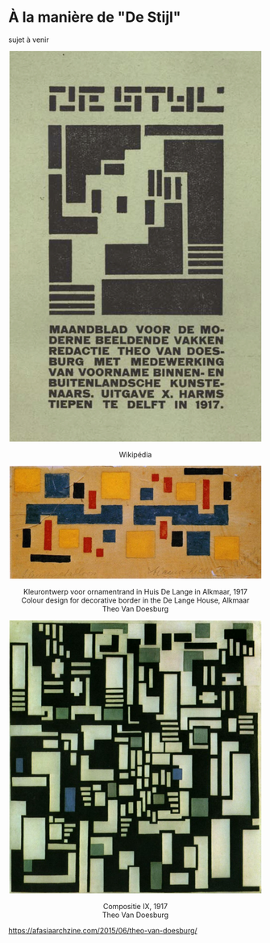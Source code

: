 # À la manière de "De Stijl"

sujet à venir

<p align="center"><img width="500px" src="images/De_Stijl,_Vol._1,_no._1,_Delft,_October_1917_(detail).jpg"></p>
<p align="center">Wikipédia</p>

<p align="center"><img width="500px" src="images/kleurontwerp-voor-ornamentrand-in-huis-de-lange-in-alkmaar-theo-van-doesburg-43388-copyright-kroller-muller-museum.jpg"></p>
<p align="center">
Kleurontwerp voor ornamentrand in Huis De Lange in Alkmaar, 1917
<br>Colour design for decorative border in the De Lange House, Alkmaar
<br>Theo Van Doesburg
</p>

<p align="center"><img width="500px" src="images/DOESBURG, Theo van Doesburg, Compositie IX, 1917-1918.jpg"></p>
<p align="center">
Compositie IX, 1917
<br>Theo Van Doesburg
</p>

https://afasiaarchzine.com/2015/06/theo-van-doesburg/
